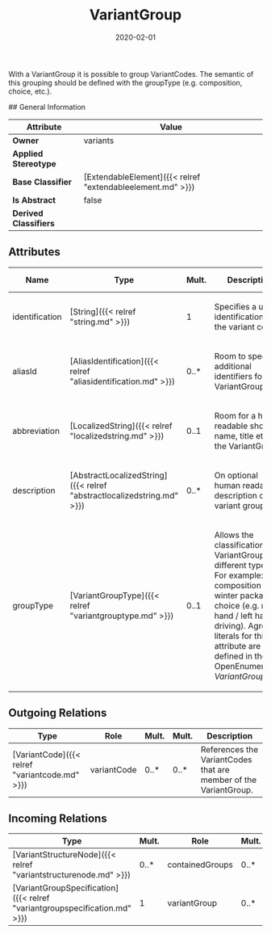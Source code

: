 ﻿---
title: VariantGroup
toc: false
type: specs
date: "2020-02-01"
draft: false
specification: VEC
version: 1.2.0
documentType: "Recommendation"
elementType: Class
classes:
  - VariantGroup
menu_name: vec-1.2.0
---
<p> With a VariantGroup it is possible to group VariantCodes. The semantic of this grouping should be defined with the groupType (e.g. composition, choice, etc.).      </p>
## General Information

| Attribute               | Value |
|-------------------------|-------|
| **Owner**               | variants |
| **Applied Stereotype**  |   |
| **Base Classifier**     | [ExtendableElement]({{< relref "extendableelement.md" >}})<br/>  |
| **Is Abstract**         | false |
| **Derived Classifiers** |   |

## Attributes
|  Name  |  Type  |  Mult.  |  Description  |  Owning Classifier  |
|--------|--------|---------|---------------|--------------|
|identification | [String]({{< relref "string.md" >}}) | 1 | <p>Specifies a unique identification of the variant code. </p> | [VariantGroup]({{< relref "variantgroup.md" >}}) |
|aliasId | [AliasIdentification]({{< relref "aliasidentification.md" >}}) | 0..* | <p> Room to specify additional identifiers for the VariantGroup.      </p> | [VariantGroup]({{< relref "variantgroup.md" >}}) |
|abbreviation | [LocalizedString]({{< relref "localizedstring.md" >}}) | 0..1 | <p> Room for a human readable short name, title etc. of the VariantGroup.      </p> | [VariantGroup]({{< relref "variantgroup.md" >}}) |
|description | [AbstractLocalizedString]({{< relref "abstractlocalizedstring.md" >}}) | 0..* | <p>On optional human readable description of the variant group. </p> | [VariantGroup]({{< relref "variantgroup.md" >}}) |
|groupType | [VariantGroupType]({{< relref "variantgrouptype.md" >}}) | 0..1 | <p> Allows the classification of a VariantGroups into different types. For example: - composition (e.g. winter package) - choice (e.g. right hand / left hand driving). Agreed literals for this attribute are defined in the OpenEnumeration <i>VariantGroupType.</i>      </p> | [VariantGroup]({{< relref "variantgroup.md" >}}) |

## Outgoing Relations
|    Type  |   Role   |   Mult.   |   Mult.   |   Description   |
|----------|----------|-----------|-----------|-----------------|
| [VariantCode]({{< relref "variantcode.md" >}}) | variantCode | 0..* | 0..* | References the VariantCodes that are member of the VariantGroup. |
##  Incoming Relations
|    Type  |   Mult.  |   Role    |   Mult.   |   Description  |
|----------|----------|-----------|-----------|----------------|
| [VariantStructureNode]({{< relref "variantstructurenode.md" >}}) | 0..* | containedGroups | 0..* |  |
| [VariantGroupSpecification]({{< relref "variantgroupspecification.md" >}}) | 1 | variantGroup | 0..* | Specifies the individual VariantGroups defined in the VariantGroupSpecification. |

